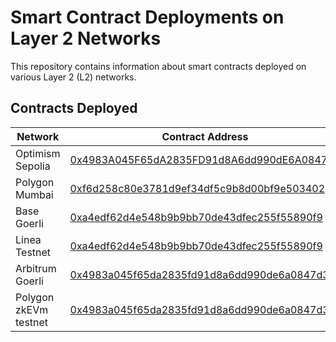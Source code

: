 # Smart Contract Deployments on Layer 2 Networks

This repository contains information about smart contracts deployed on various Layer 2 (L2) networks.

## Contracts Deployed

| Network                | Contract Address                                                                   | Type              |
|------------------------|------------------------------------------------------------------------------------|-------------------|
| Optimism Sepolia       | [0x4983A045F65dA2835FD91d8A6dd990dE6A0847d3](https://optimism-sepolia.blockscout.com/address/0x4983A045F65dA2835FD91d8A6dd990dE6A0847d3) | Optimistic Rollup |
| Polygon Mumbai         | [0xf6d258c80e3781d9ef34df5c9b8d00bf9e503402](https://mumbai.polygonscan.com/address/0xf6d258c80e3781d9ef34df5c9b8d00bf9e503402) | Sidechain         |
| Base Goerli            | [0xa4edf62d4e548b9b9bb70de43dfec255f55890f9](https://goerli.basescan.org/address/0xa4edf62d4e548b9b9bb70de43dfec255f55890f9) | Optimistic Rollup |
| Linea Testnet          | [0xa4edf62d4e548b9b9bb70de43dfec255f55890f9](https://goerli.lineascan.build/address/0xa4edf62d4e548b9b9bb70de43dfec255f55890f9) | ZK Rollup         |
| Arbitrum Goerli        | [0x4983a045f65da2835fd91d8a6dd990de6a0847d3](https://goerli.arbiscan.io/address/0x4983a045f65da2835fd91d8a6dd990de6a0847d3) | Optimistic Rollup |
| Polygon zkEVm testnet  | [0x4983a045f65da2835fd91d8a6dd990de6a0847d3](https://testnet-zkevm.polygonscan.com/address/0x4983a045f65da2835fd91d8a6dd990de6a0847d3) | ZK Rollup         |

